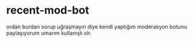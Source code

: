# recent-mod-bot
ordan burdan sorup uğraşmayın diye kendi yaptığım moderasyon botunu paylaşıyorum umarım kullanışlı olr.
